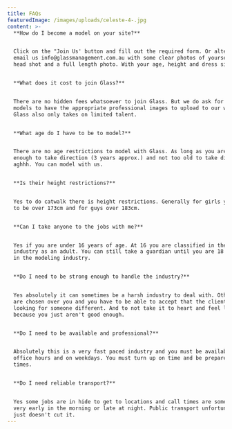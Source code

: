 ```yaml
---
title: FAQs
featuredImage: /images/uploads/celeste-4-.jpg
content: >-
  **How do I become a model on your site?**


  Click on the "Join Us' button and fill out the required form. Or alternately
  email us info@glassmanagement.com.au with some clear photos of yourself, a
  head shot and a full length photo. With your age, height and dress size.


  **What does it cost to join Glass?**


  There are no hidden fees whatsoever to join Glass. But we do ask for all
  models to have the appropriate professional images to upload to our website.
  Glass also only takes on limited talent.


  **What age do I have to be to model?**


  There are no age restrictions to model with Glass. As long as you are old
  enough to take direction (3 years approx.) and not too old to take direction
  aghhh. You can model with us.


  **Is their height restrictions?**


  Yes to do catwalk there is height restrictions. Generally for girls you have
  to be over 173cm and for guys over 183cm.


  **Can I take anyone to the jobs with me?**


  Yes if you are under 16 years of age. At 16 you are classified in the film
  industry as an adult. You can still take a guardian until you are 18 years old
  in the modeling industry.


  **Do I need to be strong enough to handle the industry?**


  Yes absolutely it can sometimes be a harsh industry to deal with. Other people
  are chosen over you and you have to be able to accept that the client was just
  looking for someone different. And to not take it to heart and feel like it is
  because you just aren't good enough.


  **Do I need to be available and professional?**


  Absolutely this is a very fast paced industry and you must be available during
  office hours and on weekdays. You must turn up on time and be prepared at all
  times.


  **Do I need reliable transport?**


  Yes some jobs are in hide to get to locations and call times are sometimes
  very early in the morning or late at night. Public transport unfortunately
  just doesn't cut it.
---
```


